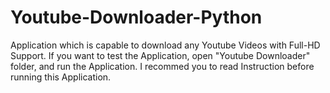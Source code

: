 # Youtube-Downloader-Python

Application which is capable to download any Youtube Videos with Full-HD Support. If you want to test the Application, open "Youtube Downloader" folder, and run the Application. I recommed you to read Instruction before running this Application.
